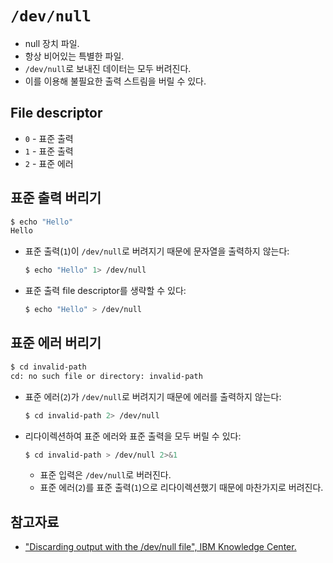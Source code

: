 # `/dev/null`

* null 장치 파일.
* 항상 비어있는 특별한 파일.
* `/dev/null`로 보내진 데이터는 모두 버려진다.
* 이를 이용해 불필요한 출력 스트림을 버릴 수 있다.

## File descriptor

* `0` - 표준 출력
* `1` - 표준 출력
* `2` - 표준 에러

## 표준 출력 버리기

```sh
$ echo "Hello"
Hello
```

* 표준 출력(`1`)이 `/dev/null`로 버려지기 때문에 문자열을 출력하지 않는다:
  ```sh
  $ echo "Hello" 1> /dev/null
  ```
* 표준 출력 file descriptor를 생략할 수 있다:
  ```sh
  $ echo "Hello" > /dev/null
  ```

## 표준 에러 버리기

```sh
$ cd invalid-path
cd: no such file or directory: invalid-path
```

* 표준 에러(`2`)가 `/dev/null`로 버려지기 때문에 에러를 출력하지 않는다:
  ```sh
  $ cd invalid-path 2> /dev/null
  ```
* 리다이렉션하여 표준 에러와 표준 출력을 모두 버릴 수 있다:
  ```sh
  $ cd invalid-path > /dev/null 2>&1
  ```
  * 표준 입력은 `/dev/null`로 버러진다.
  * 표준 에러(`2`)를 표준 출력(`1`)으로 리다이렉션했기 때문에 마찬가지로 버려진다.

## 참고자료

* ["Discarding output with the /dev/null file", IBM Knowledge Center.](https://www.ibm.com/support/knowledgecenter/ko/ssw_aix_71/osmanagement/discard_output_devnull.html)
